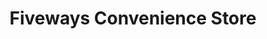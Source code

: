 ---
title: "Fiveways Convenience Store"
url: /brighton/fiveways-convenience-store/
shop: convenience
---